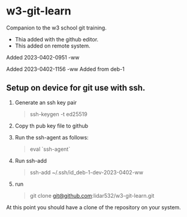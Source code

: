 # w3-git-learn
Companion to the w3 school git training.
* Thia added with the github editor.
* This added on remote system.

Added 2023-0402-0951 -ww


Added 2023-0402-1156 -ww Added from deb-1

## Setup on device for git use with ssh.

1. Generate an ssh key pair
   > ssh-keygen -t ed25519
  
1. Copy th pub key file to github
3. Run the ssh-agent as follows:
   > eval \`ssh-agent\`
5. Run ssh-add 
   > ssh-add  ~/.ssh/id_deb-1-dev-2023-0402-ww
7. run 
   > git clone git@github.com:lidar532/w3-git-learn.git


At this point you should have a clone of the repository on your system.
